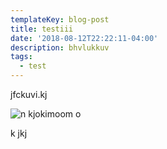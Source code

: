 ```yaml
---
templateKey: blog-post
title: testiii
date: '2018-08-12T22:22:11-04:00'
description: bhvlukkuv
tags:
  - test
---
```

 jfckuvi.kj

![n kjokimoom o](/img/meeting-space.png)

k jkj
